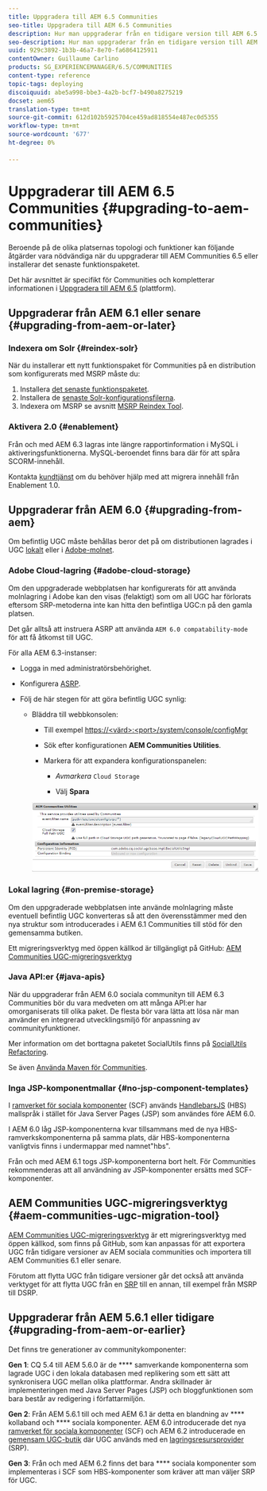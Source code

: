 ```yaml
---
title: Uppgradera till AEM 6.5 Communities
seo-title: Uppgradera till AEM 6.5 Communities
description: Hur man uppgraderar från en tidigare version till AEM 6.5 Communities
seo-description: Hur man uppgraderar från en tidigare version till AEM 6.5 Communities
uuid: 929c3892-1b3b-46a7-8e70-fa6864125911
contentOwner: Guillaume Carlino
products: SG_EXPERIENCEMANAGER/6.5/COMMUNITIES
content-type: reference
topic-tags: deploying
discoiquuid: abe5a998-bbe3-4a2b-bcf7-b490a8275219
docset: aem65
translation-type: tm+mt
source-git-commit: 612d102b5925704ce459ad818554e487ec0d5355
workflow-type: tm+mt
source-wordcount: '677'
ht-degree: 0%

---
```



# Uppgraderar till AEM 6.5 Communities {#upgrading-to-aem-communities}

Beroende på de olika platsernas topologi och funktioner kan följande åtgärder vara nödvändiga när du uppgraderar till AEM Communities 6.5 eller installerar det senaste funktionspaketet.

Det här avsnittet är specifikt för Communities och kompletterar informationen i [Uppgradera till AEM 6.5](/help/sites-deploying/upgrade.md) (plattform).

## Uppgraderar från AEM 6.1 eller senare {#upgrading-from-aem-or-later}

### Indexera om Solr {#reindex-solr}

När du installerar ett nytt funktionspaket för Communities på en distribution som konfigurerats med MSRP måste du:

1. Installera [det senaste funktionspaketet](/help/communities/deploy-communities.md#latestfeaturepack).
1. Installera de [senaste Solr-konfigurationsfilerna](/help/communities/msrp.md#upgrading).
1. Indexera om MSRP
se avsnitt [MSRP Reindex Tool](/help/communities/msrp.md#msrp-reindex-tool).

### Aktivera 2.0 {#enablement}

Från och med AEM 6.3 lagras inte längre rapportinformation i MySQL i aktiveringsfunktionerna. MySQL-beroendet finns bara där för att spåra SCORM-innehåll.

Kontakta [kundtjänst](https://helpx.adobe.com/marketing-cloud/contact-support.html) om du behöver hjälp med att migrera innehåll från Enablement 1.0.

## Uppgraderar från AEM 6.0 {#upgrading-from-aem}

Om befintlig UGC måste behållas beror det på om distributionen lagrades i UGC [lokalt](#on-premise-storage) eller i [Adobe-molnet](#adobe-cloud-storage).

### Adobe Cloud-lagring {#adobe-cloud-storage}

Om den uppgraderade webbplatsen har konfigurerats för att använda molnlagring i Adobe kan den visas (felaktigt) som om all UGC har förlorats eftersom SRP-metoderna inte kan hitta den befintliga UGC:n på den gamla platsen.

Det går alltså att instruera ASRP att använda `AEM 6.0 compatability-mode` för att få åtkomst till UGC.

För alla AEM 6.3-instanser:

* Logga in med administratörsbehörighet.
* Konfigurera [ASRP](/help/communities/asrp.md).
* Följ de här stegen för att göra befintlig UGC synlig:

   * Bläddra till webbkonsolen:

      * Till exempel [https://&lt;värd>:&lt;port>/system/console/configMgr](https://localhost:4502/system/console/configMgr)

      * Sök efter konfigurationen **AEM Communities Utilities**.
      * Markera för att expandera konfigurationspanelen:

         * *Avmarkera* `Cloud Storage`

         * Välj **Spara**

      ![utilities](assets/utilities.png)


### Lokal lagring {#on-premise-storage}

Om den uppgraderade webbplatsen inte använde molnlagring måste eventuell befintlig UGC konverteras så att den överensstämmer med den nya struktur som introducerades i AEM 6.1 Communities till stöd för den gemensamma butiken.

Ett migreringsverktyg med öppen källkod är tillgängligt på GitHub:
[AEM Communities UGC-migreringsverktyg](https://github.com/Adobe-Marketing-Cloud/communities-ugc-migration)

### Java API:er {#java-apis}

När du uppgraderar från AEM 6.0 sociala communityn till AEM 6.3 Communities bör du vara medveten om att många API:er har omorganiserats till olika paket. De flesta bör vara lätta att lösa när man använder en integrerad utvecklingsmiljö för anpassning av communityfunktioner.

Mer information om det borttagna paketet SocialUtils finns på [SocialUtils Refactoring](/help/communities/socialutils.md).

Se även [Använda Maven för Communities](/help/communities/maven.md).

### Inga JSP-komponentmallar {#no-jsp-component-templates}

I [ramverket för sociala komponenter](/help/communities/scf.md) (SCF) används [HandlebarsJS](https://www.handlebarsjs.com/) (HBS) mallspråk i stället för Java Server Pages (JSP) som användes före AEM 6.0.

I AEM 6.0 låg JSP-komponenterna kvar tillsammans med de nya HBS-ramverkskomponenterna på samma plats, där HBS-komponenterna vanligtvis finns i undermappar med namnet&quot;hbs&quot;.

Från och med AEM 6.1 togs JSP-komponenterna bort helt. För Communities rekommenderas att all användning av JSP-komponenter ersätts med SCF-komponenter.

## AEM Communities UGC-migreringsverktyg {#aem-communities-ugc-migration-tool}

[AEM Communities UGC-migreringsverktyg](https://github.com/Adobe-Marketing-Cloud/communities-ugc-migration) är ett migreringsverktyg med öppen källkod, som finns på GitHub, som kan anpassas för att exportera UGC från tidigare versioner av AEM sociala communities och importera till AEM Communities 6.1 eller senare.

Förutom att flytta UGC från tidigare versioner går det också att använda verktyget för att flytta UGC från en [SRP](/help/communities/working-with-srp.md) till en annan, till exempel från MSRP till DSRP.

## Uppgraderar från AEM 5.6.1 eller tidigare {#upgrading-from-aem-or-earlier}

Det finns tre generationer av communitykomponenter:

**Gen 1**: CQ 5.4 till AEM 5.6.0 är de  **** samverkande komponenterna som lagrade UGC i den lokala databasen med replikering som ett sätt att synkronisera UGC mellan olika plattformar. Andra skillnader är implementeringen med Java Server Pages (JSP) och bloggfunktionen som bara består av redigering i författarmiljön.

**Gen 2**: Från AEM 5.6.1 till och med AEM 6.1 är detta en blandning av  **** kollaband och  **** sociala komponenter. AEM 6.0 introducerade det nya [ramverket för sociala komponenter](/help/communities/scf.md) (SCF) och AEM 6.2 introducerade en [gemensam UGC-butik](/help/communities/working-with-srp.md) där UGC används med en [lagringsresursprovider](/help/communities/srp.md) (SRP).

**Gen 3**: Från och med AEM 6.2 finns det bara  **** sociala komponenter som implementeras i SCF som HBS-komponenter som kräver att man väljer SRP för UGC.
